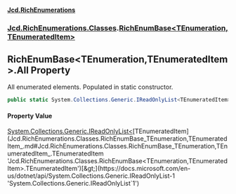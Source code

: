 #### [Jcd.RichEnumerations](index.md 'index')

### [Jcd.RichEnumerations.Classes](Jcd.RichEnumerations.Classes.md 'Jcd.RichEnumerations.Classes').[RichEnumBase&lt;TEnumeration,TEnumeratedItem&gt;](Jcd.RichEnumerations.Classes.RichEnumBase_TEnumeration,TEnumeratedItem_.md 'Jcd.RichEnumerations.Classes.RichEnumBase<TEnumeration,TEnumeratedItem>')

## RichEnumBase<TEnumeration,TEnumeratedItem>.All Property

All enumerated elements. Populated in static constructor.

```csharp
public static System.Collections.Generic.IReadOnlyList<TEnumeratedItem> All { get; }
```

#### Property Value

[System.Collections.Generic.IReadOnlyList&lt;](https://docs.microsoft.com/en-us/dotnet/api/System.Collections.Generic.IReadOnlyList-1 'System.Collections.Generic.IReadOnlyList`1')[TEnumeratedItem](Jcd.RichEnumerations.Classes.RichEnumBase_TEnumeration,TEnumeratedItem_.md#Jcd.RichEnumerations.Classes.RichEnumBase_TEnumeration,TEnumeratedItem_.TEnumeratedItem 'Jcd.RichEnumerations.Classes.RichEnumBase<TEnumeration,TEnumeratedItem>.TEnumeratedItem')[&gt;](https://docs.microsoft.com/en-us/dotnet/api/System.Collections.Generic.IReadOnlyList-1 'System.Collections.Generic.IReadOnlyList`1')